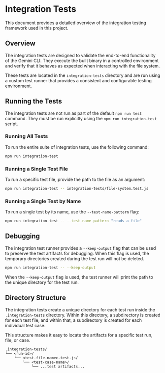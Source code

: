 # Integration Tests

This document provides a detailed overview of the integration testing framework used in this project.

## Overview

The integration tests are designed to validate the end-to-end functionality of the Gemini CLI. They execute the built binary in a controlled environment and verify that it behaves as expected when interacting with the file system.

These tests are located in the `integration-tests` directory and are run using a custom test runner that provides a consistent and configurable testing environment.

## Running the Tests

The integration tests are not run as part of the default `npm run test` command. They must be run explicitly using the `npm run integration-test` script.

### Running All Tests

To run the entire suite of integration tests, use the following command:

```bash
npm run integration-test
```

### Running a Single Test File

To run a specific test file, provide the path to the file as an argument:

```bash
npm run integration-test -- integration-tests/file-system.test.js
```

### Running a Single Test by Name

To run a single test by its name, use the `--test-name-pattern` flag:

```bash
npm run integration-test -- --test-name-pattern "reads a file"
```

## Debugging

The integration test runner provides a `--keep-output` flag that can be used to preserve the test artifacts for debugging. When this flag is used, the temporary directories created during the test run will not be deleted.

```bash
npm run integration-test -- --keep-output
```

When the `--keep-output` flag is used, the test runner will print the path to the unique directory for the test run.

## Directory Structure

The integration tests create a unique directory for each test run inside the `.integration-tests` directory. Within this directory, a subdirectory is created for each test file, and within that, a subdirectory is created for each individual test case.

This structure makes it easy to locate the artifacts for a specific test run, file, or case.

```
.integration-tests/
└── <run-id>/
    └── <test-file-name>.test.js/
        └── <test-case-name>/
            └── ...test artifacts...
```
